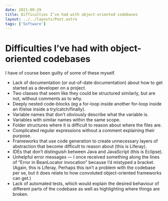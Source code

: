 ```yaml
---
date: 2021-09-29
title: Difficulties I’ve had with object-oriented codebases
layout: ../../layouts/Post.astro
tags: ['Software']
---
```


# Difficulties I’ve had with object-oriented codebases
I have of course been guilty of some of these myself.

* Lack of documentation (or out-of-date documentation) about how to get started as a developer on a project.
* Two classes that seem like they could be structured similarly, but are not, without comments as to why.
* Deeply nested code-blocks (eg a for-loop inside another for-loop inside an if/else inside a try/catch/finally).
* Variable names that don’t obviously describe what the variable is.
* Variables with similar names within the same scope.
* Folder structures where it is difficult to reason about where the files are.
* Complicated regular expressions without a comment explaining their purpose.
* Frameworks that use code generation to create unnecessary layers of abstraction that become difficult to reason about (this is Liferay).
* IDEs that don’t distinguish between Java and JavaScript (this is Eclipse).
* Unhelpful error messages — I once received something along the lines of “Error in BeanLocator invocation” because I’d mistyped a bracket. (Again, this is Liferay. Perhaps this isn’t a problem with the codebase per se, but it does relate to how convoluted object-oriented frameworks can get.)
* Lack of automated tests, which would explain the desired behaviour of different parts of the codebase as well as highlighting where things are broken.

